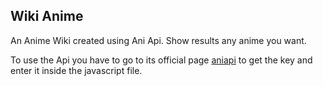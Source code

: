 ## Wiki Anime

An Anime Wiki created using Ani Api. Show results any anime you want.

To use the Api you have to go to its official page [aniapi](https://aniapi.com/) to get the key and enter it inside the javascript file.
